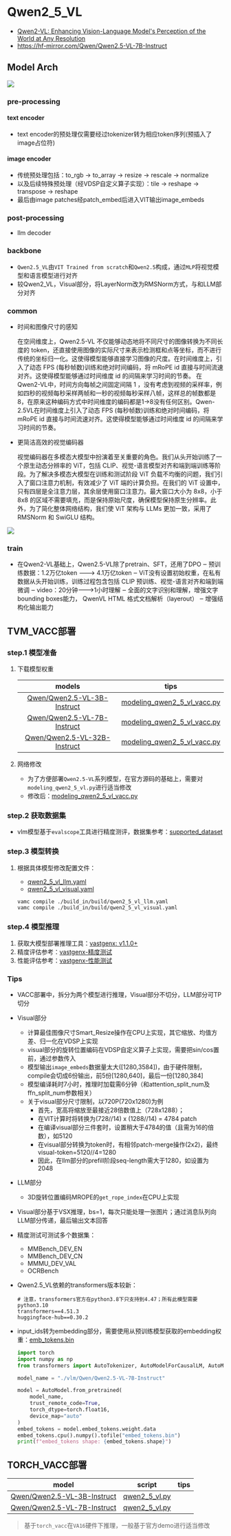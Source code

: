 # Qwen2_5_VL

- [Qwen2-VL: Enhancing Vision-Language Model's Perception of the World at Any Resolution](https://arxiv.org/pdf/2409.12191)
- https://hf-mirror.com/Qwen/Qwen2.5-VL-7B-Instruct

## Model Arch

![](../../images/vlm/qwen2_5_vl/arch.png)

### pre-processing

#### text encoder
- text encoder的预处理仅需要经过tokenizer转为相应token序列(预插入了image占位符)

#### image encoder
- 传统预处理包括：to_rgb -> to_array -> resize -> rescale -> normalize
- 以及后续特殊预处理（经VDSP自定义算子实现）：tile -> reshape -> transpose -> reshape
- 最后由image patches经patch_embed后进入VIT输出image_embeds

### post-processing
- llm decoder

### backbone
- `Qwen2.5_VL`由`VIT Trained from scratch`和`Qwen2.5`构成，通过`MLP`将视觉模型和语言模型进行对齐
- 较Qwen2_VL，Visual部分，将LayerNorm改为RMSNorm方式，与和LLM部分对齐

### common

- 时间和图像尺寸的感知

    在空间维度上，Qwen2.5-VL 不仅能够动态地将不同尺寸的图像转换为不同长度的 token，还直接使用图像的实际尺寸来表示检测框和点等坐标，而不进行传统的坐标归一化。这使得模型能够直接学习图像的尺度。在时间维度上，引入了动态 FPS (每秒帧数)训练和绝对时间编码，将 mRoPE id 直接与时间流速对齐。这使得模型能够通过时间维度 id 的间隔来学习时间的节奏。
    在Qwen2-VL中，时间方向每帧之间固定间隔 1 ，没有考虑到视频的采样率，例如四秒的视频每秒采样两帧和一秒的视频每秒采样八帧，这样总的帧数都是8，在原来这种编码方式中时间维度的编码都是1->8没有任何区别。Qwen-2.5VL在时间维度上引入了动态 FPS (每秒帧数)训练和绝对时间编码，将 mRoPE id 直接与时间流速对齐。这使得模型能够通过时间维度 id 的间隔来学习时间的节奏。

- 更简洁高效的视觉编码器

    视觉编码器在多模态大模型中扮演着至关重要的角色。我们从头开始训练了一个原生动态分辨率的 ViT，包括 CLIP、视觉-语言模型对齐和端到端训练等阶段。为了解决多模态大模型在训练和测试阶段 ViT 负载不均衡的问题，我们引入了窗口注意力机制，有效减少了 ViT 端的计算负担。在我们的 ViT 设置中，只有四层是全注意力层，其余层使用窗口注意力。最大窗口大小为 8x8，小于 8x8 的区域不需要填充，而是保持原始尺度，确保模型保持原生分辨率。此外，为了简化整体网络结构，我们使 ViT 架构与 LLMs 更加一致，采用了 RMSNorm 和 SwiGLU 结构。


![](../../images/vlm/qwen2_5_vl/arch_1.jpeg)

### train
- 在Qwen2-VL基础上，Qwen2.5-VL除了pretrain、SFT，还用了DPO
‒ 预训练数据：1.2万亿token ---> 4.1万亿token
‒ ViT没有设置初始权重，在私有数据从头开始训练，训练过程包含包括 CLIP 预训练、视觉-语言对齐和端到端微调
‒ video：20分钟--->1小时理解
‒ 全面的文字识别和理解，增强文字bounding boxes能力， QwenVL HTML 格式文档解析（layerout）
‒ 增强结构化输出能力

## TVM_VACC部署

### step.1 模型准备

1. 下载模型权重

    | models  | tips |
    | :---: | :--: |
    | [Qwen/Qwen2.5-VL-3B-Instruct](https://hf-mirror.com/Qwen/Qwen2.5-VL-3B-Instruct) |[modeling_qwen2_5_vl_vacc.py](./build_in/source_code/modeling_qwen2_5_vl_vacc.py) |
    | [Qwen/Qwen2.5-VL-7B-Instruct](https://hf-mirror.com/Qwen/Qwen2.5-VL-7B-Instruct) |[modeling_qwen2_5_vl_vacc.py](./build_in/source_code/modeling_qwen2_5_vl_vacc.py) |
    | [Qwen/Qwen2.5-VL-32B-Instruct](https://hf-mirror.com/Qwen/Qwen2.5-VL-32B-Instruct) | [modeling_qwen2_5_vl_vacc.py](./build_in/source_code/modeling_qwen2_5_vl_vacc.py) |

2. 网络修改
    - 为了方便部署`Qwen2.5-VL`系列模型，在官方源码的基础上，需要对`modeling_qwen2_5_vl.py`进行适当修改
    - 修改后：[modeling_qwen2_5_vl_vacc.py](./build_in/source_code/modeling_qwen2_5_vl_vacc.py)


### step.2 获取数据集

- vlm模型基于`evalscope`工具进行精度测评，数据集参考：[supported_dataset](https://evalscope.readthedocs.io/zh-cn/latest/get_started/supported_dataset.html#vlmevalkit)

### step.3 模型转换
1. 根据具体模型修改配置文件：
    - [qwen2_5_vl_llm.yaml](./build_in/build/qwen2_5_vl_llm.yaml)
    - [qwen2_5_vl_visual.yaml](./build_in/build/qwen2_5_vl_visual.yaml)

    ```bash
    vamc compile ./build_in/build/qwen2_5_vl_llm.yaml
    vamc compile ./build_in/build/qwen2_5_vl_visual.yaml
    ```

### step.4 模型推理

1. 获取大模型部署推理工具：[vastgenx: v1.1.0+](../../docs/vastgenx/README.md)
2. 精度评估参考：[vastgenx-精度测试](../../docs/vastgenx/README.md#-精度测试)
3. 性能评估参考：[vastgenx-性能测试](../../docs/vastgenx/README.md#-性能测试)

### Tips
- VACC部署中，拆分为两个模型进行推理，Visual部分不切分，LLM部分可TP切分
- Visual部分
    - 计算最佳图像尺寸Smart_Resize操作在CPU上实现，其它缩放、均值方差、归一化在VDSP上实现
    - visual部分的旋转位置编码在VDSP自定义算子上实现，需要把sin/cos置前，通过参数传入
    - 模型输出`image_embeds`数据量太大([1280,3584])，由于硬件限制，compile会切成6份输出，前5份[1280,640]，最后一份[1280,384]
    - 模型编译耗时7小时，推理时加载需6分钟（和attention_split_num及ffn_split_num参数相关）
    - 关于visual部分尺寸限制，以720P(720x1280)为例
        - 首先，宽高将缩放至最接近28倍数值上（728x1288）；
        - 在VIT计算时将转换为(728//14) x (1288//14) = 4784 patch
        - 在编译visual部分三件套时，设置稍大于4784的值（且需为16的倍数），如5120
        - 在visual部分转换为token时，有相邻patch-merge操作(2x2)，最终visual-token=5120//4=1280
        - 因此，在llm部分的prefill阶段seq-length需大于1280，如设置为2048
- LLM部分
    - 3D旋转位置编码MROPE的`get_rope_index`在CPU上实现
- Visual部分基于VSX推理，bs=1，每次只能处理一张图片；通过消息队列向LLM部分传递，最后输出文本回答
- 精度测试可测试多个数据集：
    - MMBench_DEV_EN
    - MMBench_DEV_CN
    - MMMU_DEV_VAL
    - OCRBench
- Qwen2.5_VL依赖的transformers版本较新：
    ```
    # 注意，transformers官方在python3.8下只支持到4.47；所有此模型需要python3.10
    transformers==4.51.3
    huggingface-hub==0.30.2
    ```

- input_ids转为embedding部分，需要使用从预训练模型获取的embedding权重：[emb_tokens.bin](http://192.168.20.139:8888/vastml/modelzoo/vlm/Qwen/Qwen2.5-VL-7B-Instruct/emb_tokens.bin)
    ```python
    import torch
    import numpy as np
    from transformers import AutoTokenizer, AutoModelForCausalLM, AutoModel

    model_name = "./vlm/Qwen/Qwen2.5-VL-7B-Instruct"

    model = AutoModel.from_pretrained(
        model_name,
        trust_remote_code=True,
        torch_dtype=torch.float16,
        device_map="auto"
    )
    embed_tokens = model.embed_tokens.weight.data
    embed_tokens.cpu().numpy().tofile("embed_tokens.bin")
    print(f"embed_tokens shape: {embed_tokens.shape}")
    ```


## TORCH_VACC部署

|  model |  script  | tips |
| :------: | :------: | :------: |
 | [Qwen/Qwen2.5-VL-3B-Instruct](https://hf-mirror.com/Qwen/Qwen2.5-VL-3B-Instruct) |[qwen2_5_vl.py](./pytorch/qwen2_5_vl.py)|  |
| [Qwen/Qwen2.5-VL-7B-Instruct](https://hf-mirror.com/Qwen/Qwen2.5-VL-7B-Instruct) |[qwen2_5_vl.py](./pytorch/qwen2_5_vl.py)|  |

> 基于`torch_vacc`在`VA16`硬件下推理，一般基于官方demo进行适当修改
